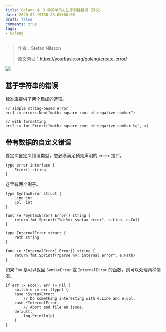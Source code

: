 ```yaml
---
title: Golang 中 3 种简单的方法来创建错误（译文）
date: 2020-03-19T08:28:05+08:00
draft: false
comments: true
tags: 
- Golang
---
```


> 作者：Stefan Nilsson
> 
> 原文网址：https://yourbasic.org/golang/create-error/

![](http://oss.xiayuguo.com/blog/202003/bug-small.png)

## 基于字符串的错误
标准库提供了两个现成的选项。
```
// simple string-based error
err1 := errors.New("math: square root of negative number")

// with formatting
err2 := fmt.Errorf("math: square root of negative number %g", x)
```

## 带有数据的自定义错误
要定义自定义错误类型，您必须满足预先声明的 `error` 接口。

```
type error interface {
    Error() string
}
```

这里有两个例子。

```
type SyntaxError struct {
    Line int
    Col  int
}

func (e *SyntaxError) Error() string {
    return fmt.Sprintf("%d:%d: syntax error", e.Line, e.Col)
}
```

```
type InternalError struct {
    Path string
}

func (e *InternalError) Error() string {
    return fmt.Sprintf("parse %v: internal error", e.Path)
}
```

如果 `Foo` 是可以返回 `SyntaxError` 或 `InternalError` 的函数，则可以处理两种情况。

```
if err := Foo(); err != nil {
    switch e := err.(type) {
    case *SyntaxError:
        // Do something interesting with e.Line and e.Col.
    case *InternalError:
        // Abort and file an issue.
    default:
        log.Println(e)
    }
}
```

